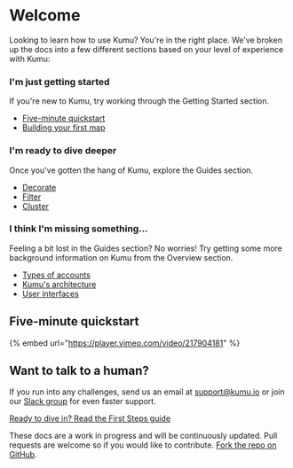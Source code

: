 # Welcome

Looking to learn how to use Kumu? You're in the right place. We've broken up the docs into a few different sections based on your level of experience with Kumu:

### I'm just getting started

If you're new to Kumu, try working through the Getting Started section.

* [Five-minute quickstart](./#five-minute-quickstart)
* [Building your first map](getting-started/first-steps.md)

### I'm ready to dive deeper

Once you've gotten the hang of Kumu, explore the Guides section.

* [Decorate](guides/decorate/)
* [Filter](guides/filter/)
* [Cluster](guides/clustering/)

### I think I'm missing something...

Feeling a bit lost in the Guides section? No worries! Try getting some more background information on Kumu from the Overview section.

* [Types of accounts](overview/accounts-and-plans/)
* [Kumu's architecture](overview/kumus-architecture/)
* [User interfaces](overview/user-interfaces/)

## Five-minute quickstart

{% embed url="https://player.vimeo.com/video/217904181" %}

## Want to talk to a human?

If you run into any challenges, send us an email at [support@kumu.io](mailto:support@kumu.io) or join our [Slack group](http://chat.kumu.io) for even faster support.

[Ready to dive in? Read the First Steps guide](getting-started/first-steps/)

These docs are a work in progress and will be continuously updated. Pull requests are welcome so if you would like to contribute. [Fork the repo on GitHub](https://github.com/kumu/docs).
